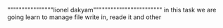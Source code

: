 """"""""""""""""lionel dakyam""""""""""""""""""""""""
in this task we are going learn to manage file
write in, reade it and other
